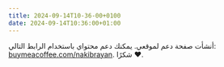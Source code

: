 ```yaml
---
title: 2024-09-14T10-36-00+0100
date: 2024-09-14T10:36:00+01:00
---
```

أنشأت صفحة دعم لموقعي. يمكنك دعم محتواي باستخدام الرابط التالي: [buymeacoffee.com/nakibrayan](https://buymeacoffee.com/nakibrayan). شكرًا ❤.
